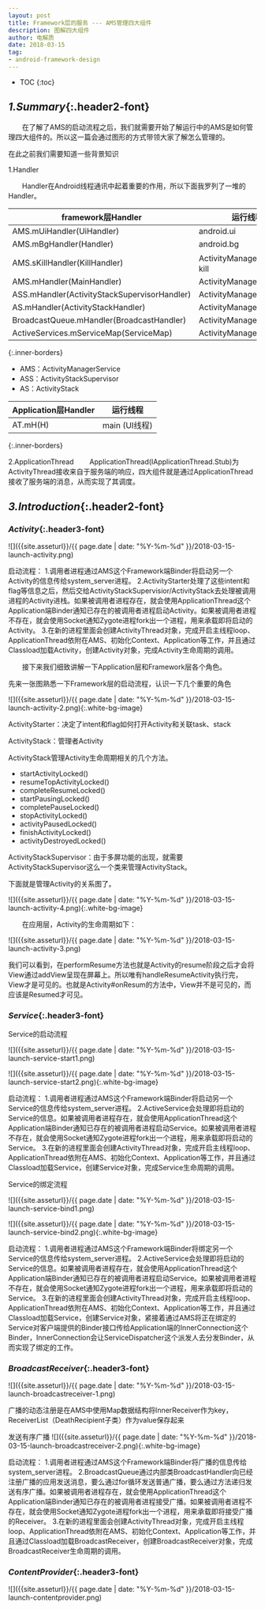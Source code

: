 ```yaml
---
layout: post
title: Framework层的服务 --- AMS管理四大组件
description: 图解四大组件
author: 电解质
date: 2018-03-15
tag:
- android-framework-design
---
```

* TOC
{:toc}
## *1.Summary*{:.header2-font}
&emsp;&emsp;在了解了AMS的启动流程之后，我们就需要开始了解运行中的AMS是如何管理四大组件的。所以这一篇会通过图形的方式带领大家了解怎么管理的。

在此之前我们需要知道一些背景知识

1.Handler

&emsp;&emsp;Handler在Android线程通讯中起着重要的作用，所以下面我罗列了一堆的Handler。

framework层Handler	|	运行线程
--|--
AMS.mUiHandler(UiHandler)|	android.ui
AMS.mBgHandler(Handler)|	android.bg
AMS.sKillHandler(KillHandler)|ActivityManagerService：kill
AMS.mHandler(MainHandler)|	ActivityManagerService
ASS.mHandler(ActivityStackSupervisorHandler)|	ActivityManagerService
AS.mHandler(ActivityStackHandler) |	ActivityManagerService
BroadcastQueue.mHandler(BroadcastHandler)	|ActivityManagerService
ActiveServices.mServiceMap(ServiceMap)|	ActivityManagerService
{:.inner-borders}

- AMS：ActivityManagerService
- ASS：ActivityStackSupervisor
- AS：ActivityStack

Application层Handler	|	运行线程
--|--
AT.mH(H)|main (UI线程)
{:.inner-borders}


2.ApplicationThread
&emsp;&emsp;ApplicationThread(IApplicationThread.Stub)为ActivityThread接收来自于服务端的响应，四大组件就是通过ApplicationThread接收了服务端的消息，从而实现了其调度。
## *3.Introduction*{:.header2-font}

### *Activity*{:.header3-font}

![]({{site.asseturl}}/{{ page.date | date: "%Y-%m-%d" }}/2018-03-15-launch-activity.png)

启动流程：
1.调用者进程通过AMS这个Framework端Binder将启动另一个Activity的信息传给system_server进程。
2.ActivityStarter处理了这些intent和flag等信息之后，然后交给ActivityStackSupervisior/ActivityStack去处理被调用进程的Activity进栈。如果被调用者进程存在，就会使用ApplicationThread这个Application端Binder通知已存在的被调用者进程启动Activity。如果被调用者进程不存在，就会使用Socket通知Zygote进程fork出一个进程，用来承载即将启动的Activity。
3.在新的进程里面会创建ActivityThread对象，完成开启主线程loop、ApplicationThread依附在AMS、初始化Context、Application等工作，并且通过Classload加载Activity，创建Activity对象，完成Activity生命周期的调用。

&emsp;&emsp;接下来我们细致讲解一下Application层和Framework层各个角色。

先来一张图熟悉一下Framework层的启动流程，认识一下几个重要的角色

![]({{site.asseturl}}/{{ page.date | date: "%Y-%m-%d" }}/2018-03-15-launch-activity-2.png){:.white-bg-image}

ActivityStarter：决定了intent和flag如何打开Activity和关联task、stack

ActivityStack：管理者Activity

ActivityStack管理Activity生命周期相关的几个方法。

- startActivityLocked()
- resumeTopActivityLocked()
- completeResumeLocked()
- startPausingLocked()
- completePauseLocked()
- stopActivityLocked()
- activityPausedLocked()
- finishActivityLocked()
- activityDestroyedLocked()

ActivityStackSupervisor：由于多屏功能的出现，就需要ActivityStackSupervisor这么一个类来管理ActivityStack。

下面就是管理Activity的关系图了。


![]({{site.asseturl}}/{{ page.date | date: "%Y-%m-%d" }}/2018-03-15-launch-activity-4.png){:.white-bg-image}


&emsp;&emsp;在应用层，Activity的生命周期如下：

![]({{site.asseturl}}/{{ page.date | date: "%Y-%m-%d" }}/2018-03-15-launch-activity-3.png)

我们可以看到，在performResume方法也就是Activity的resume阶段之后才会将View通过addView呈现在屏幕上。所以唯有handleResumeActivity执行完，View才是可见的。也就是Activity#onResum的方法中，View并不是可见的，而应该是Resumed才可见。

### *Service*{:.header3-font}

Service的启动流程

![]({{site.asseturl}}/{{ page.date | date: "%Y-%m-%d" }}/2018-03-15-launch-service-start1.png)

![]({{site.asseturl}}/{{ page.date | date: "%Y-%m-%d" }}/2018-03-15-launch-service-start2.png){:.white-bg-image}

启动流程：
1.调用者进程通过AMS这个Framework端Binder将启动另一个Service的信息传给system_server进程。
2.ActiveService会处理即将启动的Service的信息。如果被调用者进程存在，就会使用ApplicationThread这个Application端Binder通知已存在的被调用者进程启动Service。如果被调用者进程不存在，就会使用Socket通知Zygote进程fork出一个进程，用来承载即将启动的Service。
3.在新的进程里面会创建ActivityThread对象，完成开启主线程loop、ApplicationThread依附在AMS、初始化Context、Application等工作，并且通过Classload加载Service，创建Service对象，完成Service生命周期的调用。


Service的绑定流程

![]({{site.asseturl}}/{{ page.date | date: "%Y-%m-%d" }}/2018-03-15-launch-service-bind1.png)

![]({{site.asseturl}}/{{ page.date | date: "%Y-%m-%d" }}/2018-03-15-launch-service-bind2.png){:.white-bg-image}

启动流程：
1.调用者进程通过AMS这个Framework端Binder将绑定另一个Service的信息传给system_server进程。
2.ActiveService会处理即将启动的Service的信息。如果被调用者进程存在，就会使用ApplicationThread这个Application端Binder通知已存在的被调用者进程启动Service。如果被调用者进程不存在，就会使用Socket通知Zygote进程fork出一个进程，用来承载即将启动的Service。
3.在新的进程里面会创建ActivityThread对象，完成开启主线程loop、ApplicationThread依附在AMS、初始化Context、Application等工作，并且通过Classload加载Service，创建Service对象，紧接着通过AMS将正在绑定的Service对客户端提供的Binder接口传给Application端的InnerConnection这个Binder，InnerConnection会让ServiceDispatcher这个派发人去分发Binder，从而实现了绑定的工作。

### *BroadcastReceiver*{:.header3-font}

![]({{site.asseturl}}/{{ page.date | date: "%Y-%m-%d" }}/2018-03-15-launch-broadcastreceiver-1.png)

广播的动态注册是在AMS中使用Map数据结构将InnerReceiver作为key，ReceiverList（DeathRecipient子类）作为value保存起来


发送有序广播
![]({{site.asseturl}}/{{ page.date | date: "%Y-%m-%d" }}/2018-03-15-launch-broadcastreceiver-2.png){:.white-bg-image}


启动流程：
1.调用者进程通过AMS这个Framework端Binder将广播的信息传给system_server进程。
2.BroadcastQueue通过内部类BroadcastHandler向已经注册广播的应用发送消息，要么通过for循环发送普通广播，要么通过方法递归发送有序广播。如果被调用者进程存在，就会使用ApplicationThread这个Application端Binder通知已存在的被调用者进程接受广播。如果被调用者进程不存在，就会使用Socket通知Zygote进程fork出一个进程，用来承载即将接受广播的Receiver。
3.在新的进程里面会创建ActivityThread对象，完成开启主线程loop、ApplicationThread依附在AMS、初始化Context、Application等工作，并且通过Classload加载BroadcastReceiver，创建BroadcastReceiver对象，完成BroadcastReceiver生命周期的调用。


### *ContentProvider*{:.header3-font}
![]({{site.asseturl}}/{{ page.date | date: "%Y-%m-%d" }}/2018-03-15-launch-contentprovider.png)


<!-- 启动流程：
1.调用者进程通过AMS这个Framework端Binder将广播的信息传给system_server进程。
2.BroadcastQueue通过内部类BroadcastHandler向已经注册广播的应用发送消息，要么通过for循环发送普通广播，要么通过方法递归发送有序广播。如果被调用者进程存在，就会使用ApplicationThread这个Application端Binder通知已存在的被调用者进程接受广播。如果被调用者进程不存在，就会使用Socket通知Zygote进程fork出一个进程，用来承载即将接受广播的Receiver。
3.在新的进程里面会创建ActivityThread对象，完成开启主线程loop、ApplicationThread依附在AMS、初始化Context、Application等工作，并且通过Classload加载BroadcastReceiver，创建BroadcastReceiver对象，完成BroadcastReceiver生命周期的调用。 -->

<!-- ## *4.Reference*{:.header2-font} -->


